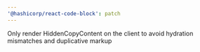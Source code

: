 ```yaml
---
'@hashicorp/react-code-block': patch
---
```


Only render HiddenCopyContent on the client to avoid hydration mismatches and duplicative markup
